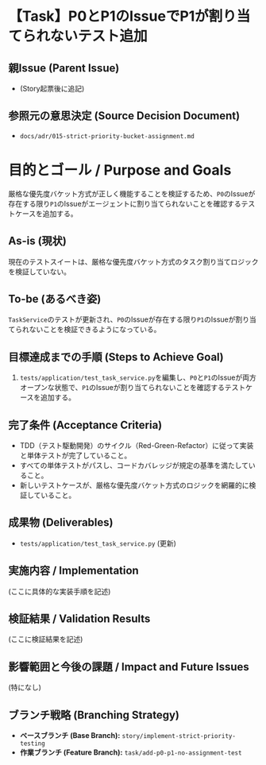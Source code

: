 # 【Task】P0とP1のIssueでP1が割り当てられないテスト追加

## 親Issue (Parent Issue)
- (Story起票後に追記)

## 参照元の意思決定 (Source Decision Document)
- `docs/adr/015-strict-priority-bucket-assignment.md`

# 目的とゴール / Purpose and Goals
厳格な優先度バケット方式が正しく機能することを検証するため、`P0`のIssueが存在する限り`P1`のIssueがエージェントに割り当てられないことを確認するテストケースを追加する。

## As-is (現状)
現在のテストスイートは、厳格な優先度バケット方式のタスク割り当てロジックを検証していない。

## To-be (あるべき姿)
`TaskService`のテストが更新され、`P0`のIssueが存在する限り`P1`のIssueが割り当てられないことを検証できるようになっている。

## 目標達成までの手順 (Steps to Achieve Goal)
1. `tests/application/test_task_service.py`を編集し、`P0`と`P1`のIssueが両方オープンな状態で、`P1`のIssueが割り当てられないことを確認するテストケースを追加する。

## 完了条件 (Acceptance Criteria)
- TDD（テスト駆動開発）のサイクル（Red-Green-Refactor）に従って実装と単体テストが完了していること。
- すべての単体テストがパスし、コードカバレッジが規定の基準を満たしていること。
- 新しいテストケースが、厳格な優先度バケット方式のロジックを網羅的に検証していること。

## 成果物 (Deliverables)
- `tests/application/test_task_service.py` (更新)

## 実施内容 / Implementation
(ここに具体的な実装手順を記述)

## 検証結果 / Validation Results
(ここに検証結果を記述)

## 影響範囲と今後の課題 / Impact and Future Issues
(特になし)

## ブランチ戦略 (Branching Strategy)
- **ベースブランチ (Base Branch):** `story/implement-strict-priority-testing`
- **作業ブランチ (Feature Branch):** `task/add-p0-p1-no-assignment-test`
